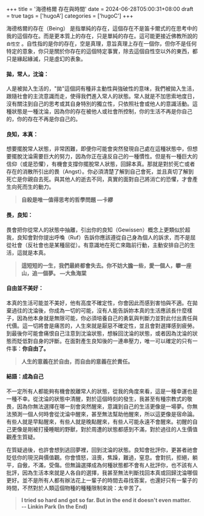 +++
title = '海德格爾 存在與時間'
date = 2024-06-28T05:00:31+08:00
draft = true
tags = ['hugoA']
categories = ['hugoC']
+++

海德格爾的存在（Being） 是指單純的存在，這個存在不是笛卡爾式的在思考中的我的這個存在。而是更本質上的存在，只是單純的存在。這可能更接近佛教所說的 `自性空` 。自性指的是你的存在，空是真理，意旨真理上存在一個你，但你不是任何特定的意象，你只是關於你存在的這個特定事實，除去這個自性空以外的東西，都只是緣起緣滅，只是虛幻的表象。

#### 拋，常人，沈淪：

人是被拋入生活的，"拋"這個詞有種非主動性與強破性的意味，我們被拋入生活，跟隨社會的主流意識而走，使得我們進入常人的狀態。常人就是不加思索地度日，沒有關注到自己的思考或其自身特別的獨立性，只依照社會或他人的意識活動。這種狀態是一種沈淪，因為你的存在被他人或社會所控制，你的生活不再是你自己的，你的存在不再是你自己的。  

#### 良知，本真：  

想要擺脫常人狀態，非常困難，即便你可能會突然發現自己處在這種狀態中，但想要擺脫沈淪需要巨大的努力，因為你正在違反自己的一種慣性。但是有一種巨大的信仰（或是恐懼），有機會支撐你擺脫常人狀態，回歸本真。那就是對於死亡或者存在的消散所引出的畏（Angst）。你必須清楚了解到自己會死，並且真切了解到死亡是你親自去死。與其他人的逝去不同，真實的面對自己將消亡的恐懼，才會產生向死而生的動力。

> **自殺是唯一值得思考的哲學問題 —卡繆**

#### 畏，良知：

畏會把你從常人的狀態中抽離，引出你的良知（Gewissen）概念上更類似於超我，良知會對你提出呼喚（Ruf）告訴你應該遵從自己身為個人的訴求，而不是屈從社會（反社會也是某種屈從）。有意識地在死亡來臨前行動，主動安排自己的生活，這就是本真。

> **這短短的一生，我們最終都會失去。你不妨大膽一些，愛一個人，攀一座山，追一個夢。 —大魚海棠**

#### 自由並不美好：

本真的生活可能並不美好，他有高度不確定性，你會因此而感到害怕與不適。在拋棄過往的沈淪後，你成為一切的可能，沒有人能告訴妳本真的生活應該長什麼樣子，因為他本身就是無限可能，你必須培養自己的勇氣與判斷力並對此付出責任與代價。這一切將會是痛苦的，人生來就是厭惡不確定性，並且會對選擇感到疲勞。到最後你可能會痛恨自己注意到沈淪狀態，想躲回沈淪的狀態，或者因為沈淪的狀態而貶低對自身的評斷。在面對產生良知後的一連串壓力，唯一可以確定的只有一件事：**你自由了。**

> **人生的意義在於自由，而自由的意義在於責任。**

#### 結語：成為自己

不一定所有人都能夠有機會脫離常人的狀態，從我的角度來看，這是一種幸運也是一種不幸。從沈淪的狀態中清醒，對於這個時刻的發生，我甚至有種宗教式的敬畏，因為你無法選擇在哪一刻會突然醒來，意識到自己的生活更像是一場夢。你無法預測一個人何時會從沈淪中醒來，甚至無法幫助他醒來，所以這更像是宿命論。有些人就是早點醒來，有些人就是晚點醒來，有些人可能永遠不會醒來。初醒的自己更像是剛被打擾睡眠的野獸，對於周遭的狀態都感到不滿，對於過往的人生價值觀產生質疑。

在質疑過後，也許會想到逃回夢裡，回到沈淪的狀態。良知會批評你，更甚者祂會貶低你的現況與價值觀。你會憤怒，沮喪，焦躁，難過，窒息。會對抗，拒絕，躺平，自傲，不滿，受傷。但無論選擇成為何種狀態都不會有人批評你，也不該有人批評，因為生活本來就是人各自的選擇，我甚至無法判斷找回本真或回歸沈淪哪個更好。並不是所有人都有辦法花上一輩子的時間去尋找答案，也還好只有一輩子的時間，不然對於人類這個物種的種種限制來說：太辛苦了。

> **I tried so hard and got so far. But in the end it doesn't even matter.  
> -- Linkin Park (In the End)**